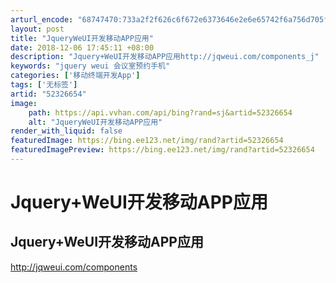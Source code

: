 ```yaml
---
arturl_encode: "68747470:733a2f2f626c6f672e6373646e2e6e65742f6a756d705f3232:2f61727469636c652f64657461696c732f3532333236363534"
layout: post
title: "JqueryWeUI开发移动APP应用"
date: 2018-12-06 17:45:11 +08:00
description: "Jquery+WeUI开发移动APP应用http://jqweui.com/components_j"
keywords: "jquery weui 会议室预约手机"
categories: ['移动终端开发App']
tags: ['无标签']
artid: "52326654"
image:
    path: https://api.vvhan.com/api/bing?rand=sj&artid=52326654
    alt: "JqueryWeUI开发移动APP应用"
render_with_liquid: false
featuredImage: https://bing.ee123.net/img/rand?artid=52326654
featuredImagePreview: https://bing.ee123.net/img/rand?artid=52326654
---
```


# Jquery+WeUI开发移动APP应用

## Jquery+WeUI开发移动APP应用

<http://jqweui.com/components>
